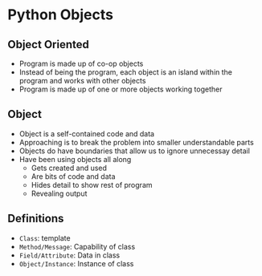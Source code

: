 # Python Objects

## Object Oriented
* Program is made up of co-op objects
* Instead of being the program, each object is an island within the program and works with other objects
* Program is made up of one or more objects working together

## Object
* Object is a self-contained code and data
* Approaching is to break the problem into smaller understandable parts
* Objects do have boundaries that allow us to ignore unnecessay detail
* Have been using objects all along
  * Gets created and used
  * Are bits of code and data
  * Hides detail to show rest of program
  * Revealing output

## Definitions
* `Class`: template
* `Method/Message`: Capability of class
* `Field/Attribute`: Data in class
* `Object/Instance`: Instance of class
